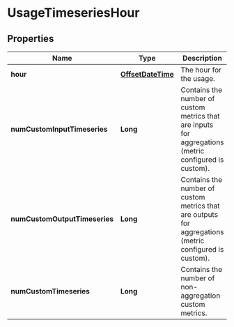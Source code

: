 

# UsageTimeseriesHour

## Properties

Name | Type | Description | Notes
------------ | ------------- | ------------- | -------------
**hour** | [**OffsetDateTime**](OffsetDateTime.md) | The hour for the usage. |  [optional]
**numCustomInputTimeseries** | **Long** | Contains the number of custom metrics that are inputs for aggregations (metric configured is custom). |  [optional]
**numCustomOutputTimeseries** | **Long** | Contains the number of custom metrics that are outputs for aggregations (metric configured is custom). |  [optional]
**numCustomTimeseries** | **Long** | Contains the number of non-aggregation custom metrics. |  [optional]



